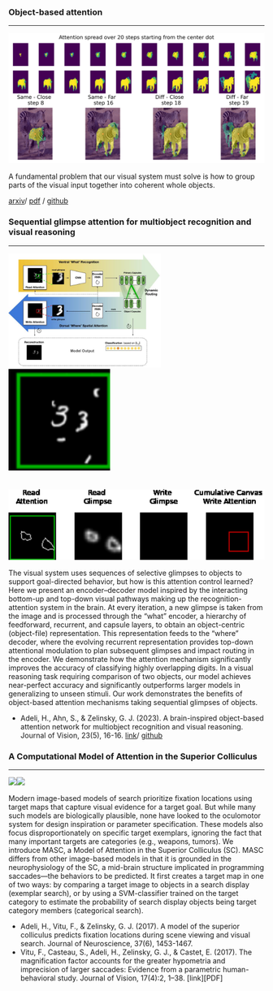 <!-- ---
layout: page
--- -->


<!-- [click here for the most recent version of the paper]({{ BASE_PATH}}/pages/working_papers/sample-working-paper.pdf) -->


<!-- Note: this is how to write a comment in HTML. Everything in here won't show up on your webpage.-->

<!--
To increase the size of the title, use fewer # in front of the paper title.
To decrease the size of the title, use more #. 
To remove the italics, remove the * before and after the description
To remove the underline from the title, remove the <u> tags (<u> and </u>)
-->

### Object-based attention 
---

<img src="https://raw.githubusercontent.com/Hosseinadeli/affinity_attention/main/figures/sample_model_outputs/70158.png" width = 600>


A fundamental problem that our visual system must solve is how to group parts of the visual input together into coherent whole objects. 


[arxiv](https://arxiv.org/abs/2306.00294)/ [pdf](https://arxiv.org/pdf/2306.00294.pdf) / [github](https://github.com/Hosseinadeli/affinity_attention)  


### Sequential glimpse attention for multiobject recognition and visual reasoning
---


<img src="https://raw.githubusercontent.com/Hosseinadeli/hosseinadeli.github.io/main/assets/OCRA_pipeline.jpg" width = 300>  &nbsp;   &nbsp;  &nbsp;  &nbsp;  <img src="https://raw.githubusercontent.com/Hosseinadeli/hosseinadeli.github.io/main/assets/jov_OCRA.gif" width = 200>
<br/>
<br/>
<br/>
<img src="https://raw.githubusercontent.com/Hosseinadeli/OCRA_samediff/main/figures/generated_10_time_steps_t3.gif" width = 550>  

The visual system uses sequences of selective glimpses to objects to support goal-directed behavior, but how is this attention control learned? Here we present an encoder–decoder model inspired by the interacting bottom-up and top-down visual pathways making up the recognition-attention system in the brain. At every iteration, a new glimpse is taken from the image and is processed through the “what” encoder, a hierarchy of feedforward, recurrent, and capsule layers, to obtain an object-centric (object-file) representation. This representation feeds to the “where” decoder, where the evolving recurrent representation provides top-down attentional modulation to plan subsequent glimpses and impact routing in the encoder. We demonstrate how the attention mechanism significantly improves the accuracy of classifying highly overlapping digits. In a visual reasoning task requiring comparison of two objects, our model achieves near-perfect accuracy and significantly outperforms larger models in generalizing to unseen stimuli. Our work demonstrates the benefits of object-based attention mechanisms taking sequential glimpses of objects.

* Adeli, H., Ahn, S., & Zelinsky, G. J. (2023). A brain-inspired object-based attention network for multiobject recognition and visual reasoning. Journal of Vision, 23(5), 16-16. [link](https://jov.arvojournals.org/article.aspx?articleid=2785636)/ [github](https://github.com/Hosseinadeli/OCRA)  


### A Computational Model of Attention in the Superior Colliculus 
---

<img src="https://raw.githubusercontent.com/Hosseinadeli/hosseinadeli.github.io/main/assets/MASC_method.png" width = 300><img src="https://raw.githubusercontent.com/Hosseinadeli/hosseinadeli.github.io/main/assets/MASC_free_viewing_scanpath.jpg" width = 300>

Modern image-based models of search prioritize fixation locations using target maps that capture visual evidence for a target goal. But while many such models are biologically plausible, none have looked to the oculomotor system for design inspiration or parameter specification. These models also focus disproportionately on specific target exemplars, ignoring the fact that many important targets are categories (e.g., weapons, tumors).  We introduce MASC, a Model of Attention in the Superior Colliculus (SC). MASC differs from other image-based models in that it is grounded in the neurophysiology of the SC, a mid-brain structure implicated in programming saccades—the behaviors to be predicted. It first creates a target map in one of two ways: by comparing a target image to objects in a search display (exemplar search), or by using a SVM-classifier trained on the target category to estimate the probability of search display objects being target category members (categorical search). 

* Adeli, H., Vitu, F., & Zelinsky, G. J. (2017). A model of the superior colliculus predicts fixation locations during scene viewing and visual search. Journal of Neuroscience, 37(6), 1453-1467.
* Vitu, F., Casteau, S., Adeli, H., Zelinsky, G. J., & Castet, E. (2017). The magnification factor accounts for the greater hypometria and imprecision of larger saccades: Evidence from a parametric human-behavioral study. Journal of Vision, 17(4):2, 1–38. [link][PDF]
